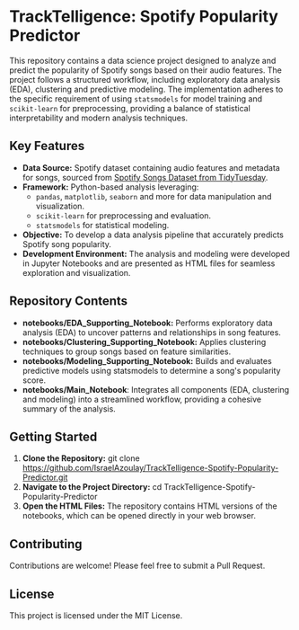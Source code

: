 # TrackTelligence: Spotify Popularity Predictor
This repository contains a data science project designed to analyze and predict the popularity of Spotify songs based on their audio features. The project follows a structured workflow, including exploratory data analysis (EDA), clustering and predictive modeling. The implementation adheres to the specific requirement of using `statsmodels` for model training and `scikit-learn` for preprocessing, providing a balance of statistical interpretability and modern analysis techniques.

## Key Features
- **Data Source:** Spotify dataset containing audio features and metadata for songs, sourced from [Spotify Songs Dataset from TidyTuesday](https://raw.githubusercontent.com/rfordatascience/tidytuesday/master/data/2020/2020-01-21/spotify_songs.csv).
- **Framework:** Python-based analysis leveraging:
  - `pandas`, `matplotlib`, `seaborn` and more for data manipulation and visualization.
  - `scikit-learn` for preprocessing and evaluation.
  - `statsmodels` for statistical modeling.
- **Objective:** To develop a data analysis pipeline that accurately predicts Spotify song popularity.
- **Development Environment:** The analysis and modeling were developed in Jupyter Notebooks and are presented as HTML files for seamless exploration and visualization.

## Repository Contents
- **notebooks/EDA_Supporting_Notebook:** Performs exploratory data analysis (EDA) to uncover patterns and relationships in song features.
- **notebooks/Clustering_Supporting_Notebook:** Applies clustering techniques to group songs based on feature similarities.
- **notebooks/Modeling_Supporting_Notebook:** Builds and evaluates predictive models using statsmodels to determine a song's popularity score.
- **notebooks/Main_Notebook**: Integrates all components (EDA, clustering and modeling) into a streamlined workflow, providing a cohesive summary of the analysis.

## Getting Started
1. **Clone the Repository:**
git clone https://github.com/IsraelAzoulay/TrackTelligence-Spotify-Popularity-Predictor.git
3. **Navigate to the Project Directory:**
cd TrackTelligence-Spotify-Popularity-Predictor
4. **Open the HTML Files:**
   The repository contains HTML versions of the notebooks, which can be opened directly in your web browser.
   
## Contributing
Contributions are welcome! Please feel free to submit a Pull Request.

## License
This project is licensed under the MIT License.
